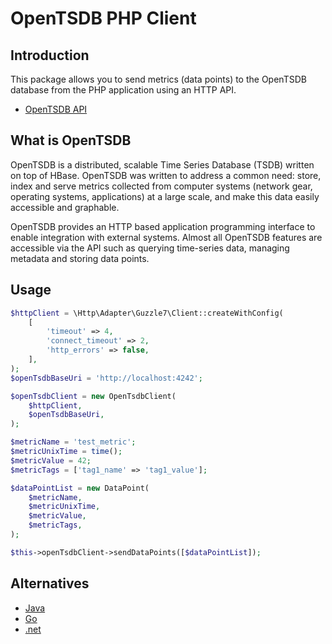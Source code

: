 # OpenTSDB PHP Client

## Introduction

This package allows you to send metrics (data points) to the OpenTSDB database
from the PHP application using an HTTP API.

- [OpenTSDB API](http://opentsdb.net/docs/build/html/api_http/index.html)

## What is OpenTSDB

OpenTSDB is a distributed, scalable Time Series Database (TSDB) written on top of HBase.
OpenTSDB was written to address a common need: store, index and serve metrics collected
from computer systems (network gear, operating systems, applications) at a large scale,
and make this data easily accessible and graphable.

OpenTSDB provides an HTTP based application programming interface to enable
integration with external systems. Almost all OpenTSDB features are accessible
via the API such as querying time-series data, managing metadata and storing data points.

## Usage

```php
$httpClient = \Http\Adapter\Guzzle7\Client::createWithConfig(
    [
        'timeout' => 4,
        'connect_timeout' => 2,
        'http_errors' => false,
    ],
);
$openTsdbBaseUri = 'http://localhost:4242';

$openTsdbClient = new OpenTsdbClient(
    $httpClient,
    $openTsdbBaseUri,
);

$metricName = 'test_metric';
$metricUnixTime = time();
$metricValue = 42;
$metricTags = ['tag1_name' => 'tag1_value'];

$dataPointList = new DataPoint(
    $metricName,
    $metricUnixTime,
    $metricValue,
    $metricTags,
);

$this->openTsdbClient->sendDataPoints([$dataPointList]);
```

## Alternatives

- [Java](https://github.com/sps/metrics-opentsdb)
- [Go](https://github.com/bluebreezecf/opentsdb-goclient)
- [.net](https://github.com/dejanfajfar/openTSDB.net)
